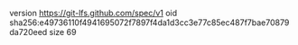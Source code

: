 version https://git-lfs.github.com/spec/v1
oid sha256:e49736110f4941695072f7897f4da1d3cc3e77c85ec487f7bae70879da720eed
size 69
